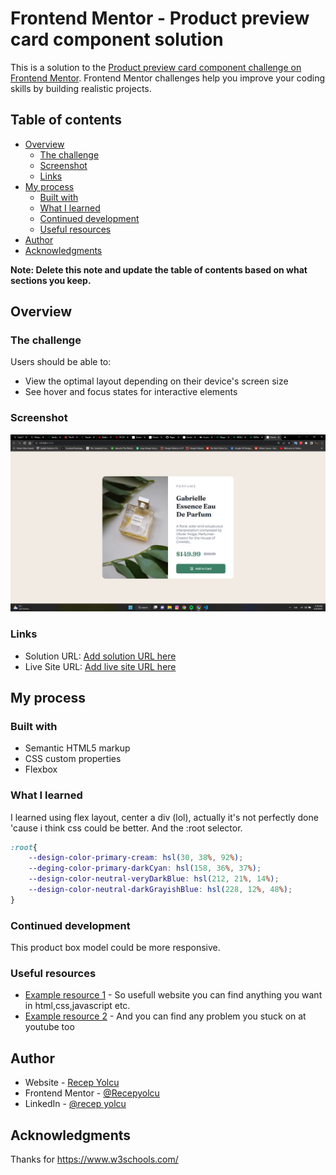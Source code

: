 # Frontend Mentor - Product preview card component solution

This is a solution to the [Product preview card component challenge on Frontend Mentor](https://www.frontendmentor.io/challenges/product-preview-card-component-GO7UmttRfa). Frontend Mentor challenges help you improve your coding skills by building realistic projects. 

## Table of contents

- [Overview](#overview)
  - [The challenge](#the-challenge)
  - [Screenshot](#screenshot)
  - [Links](#links)
- [My process](#my-process)
  - [Built with](#built-with)
  - [What I learned](#what-i-learned)
  - [Continued development](#continued-development)
  - [Useful resources](#useful-resources)
- [Author](#author)
- [Acknowledgments](#acknowledgments)

**Note: Delete this note and update the table of contents based on what sections you keep.**

## Overview

### The challenge

Users should be able to:

- View the optimal layout depending on their device's screen size
- See hover and focus states for interactive elements

### Screenshot

![](./images/Screenshot%20(2).png)


### Links

- Solution URL: [Add solution URL here](https://your-solution-url.com)
- Live Site URL: [Add live site URL here](https://your-live-site-url.com)

## My process

### Built with

- Semantic HTML5 markup
- CSS custom properties
- Flexbox

### What I learned

I learned using flex layout, center a div (lol), actually it's not perfectly done 'cause i think css could be better. And the :root selector.  

```css
:root{
    --design-color-primary-cream: hsl(30, 38%, 92%);
    --deging-color-primary-darkCyan: hsl(158, 36%, 37%);
    --design-color-neutral-veryDarkBlue: hsl(212, 21%, 14%);
    --design-color-neutral-darkGrayishBlue: hsl(228, 12%, 48%);
}
```

### Continued development

This product box model could be more responsive. 

### Useful resources

- [Example resource 1](https://www.w3schools.com/) - So usefull website you can find anything you want in html,css,javascript etc.
- [Example resource 2](https://www.youtube.com/) - And you can find any problem you stuck on at youtube too 

## Author

- Website - [Recep Yolcu](https://recepyolcu.github.io/)
- Frontend Mentor - [@Recepyolcu](https://www.frontendmentor.io/profile/Recepyolcu)
- LinkedIn - [@recep yolcu](https://www.linkedin.com/in/recep-yolcu-61b3b11b2/)



## Acknowledgments

Thanks for https://www.w3schools.com/ 
